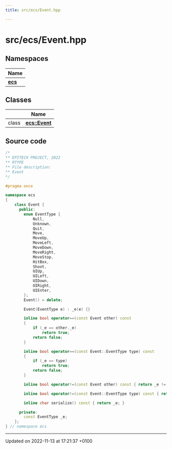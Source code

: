 ```yaml
---
title: src/ecs/Event.hpp

---
```


# src/ecs/Event.hpp



## Namespaces

| Name           |
| -------------- |
| **[ecs](Namespaces/namespaceecs.md)**  |

## Classes

|                | Name           |
| -------------- | -------------- |
| class | **[ecs::Event](Classes/classecs_1_1_event.md)**  |




## Source code

```cpp
/*
** EPITECH PROJECT, 2022
** RTYPE
** File description:
** Event
*/

#pragma once

namespace ecs
{
    class Event {
      public:
        enum EventType {
            Null,
            Unknown,
            Quit,
            Move,
            MoveUp,
            MoveLeft,
            MoveDown,
            MoveRight,
            MoveStop,
            HitBox,
            Shoot,
            UIUp,
            UILeft,
            UIDown,
            UIRight,
            UIEnter,
        };
        Event() = delete;

        Event(EventType e) : _e(e) {}

        inline bool operator==(const Event other) const
        {
            if (_e == other._e)
                return true;
            return false;
        }

        inline bool operator==(const Event::EventType type) const
        {
            if (_e == type)
                return true;
            return false;
        }

        inline bool operator!=(const Event other) const { return _e != other._e; };

        inline bool operator!=(const Event::EventType type) const { return _e != type; };

        inline char serialize() const { return _e; }

      private:
        const EventType _e;
    };
} // namespace ecs
```


-------------------------------

Updated on 2022-11-13 at 17:21:37 +0100
